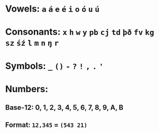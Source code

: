 # Vowels: `a` `á` `e` `é` `i` `o` `ó` `u` `ú`
# Consonants: `x` `h` `w` `y` `pb` `cj` `td` `þð` `fv` `kg` `sz` `śź` `l` `m` `n` `ŋ` `r`
# Symbols: `_` `()` `-` `?` `!` `,` `.` `'`

# Numbers:
## Base-12: 0, 1, 2, 3, 4, 5, 6, 7, 8, 9, A, B
## Format: `12,345` = `(543 21)`
